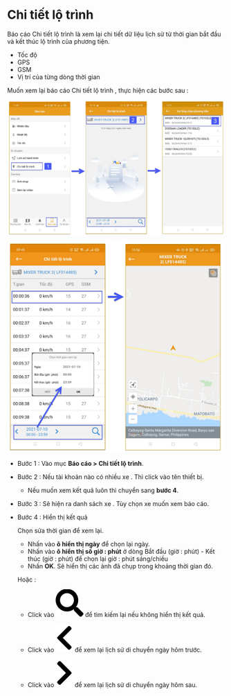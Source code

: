 # Chi tiết lộ trình 

Báo cáo Chi tiết lộ trình  là  xem lại chi tiết dữ liệu lịch sử từ thời gian bắt đầu và kết thúc lộ trình của phương tiện.
- Tốc độ 
- GPS
- GSM
- Vị trí của từng dòng thời gian

Muốn xem lại báo cáo Chi tiết lộ trình , thực hiện các bước sau :

<span style="display:block;text-align:center">![Interface Web](/docs/assets/images/web-interface/app-gotrack365/report/report-route-detail-all.jpg)

<span class="icon-left5">![Interface Web](/docs/assets/images/web-interface/app-gotrack365/report/report-route-detail-all-1.jpg)

- Bước 1 : Vào mục **Báo cáo > Chi tiết lộ trình**.

- Bước 2 : Nếu  tài khoản nào có nhiều xe . Thì click vào tên thiết bị. 
  
  - Nếu muốn xem kết quả luôn thì chuyển sang **bước 4**.

- Bước 3 : Sẽ hiện ra danh sách xe . Tùy chọn xe muốn xem báo cáo.

- Bước 4 : Hiển thị kết quả

  Chọn sửa thời gian để xem lại.
    - Nhấn vào **ô hiển thị ngày** để chọn lại ngày.
    - Nhấn vào **ô hiển thị số giờ : phút** ở dòng Bắt đầu (giờ  : phút) - Kết thúc (giờ  : phút) để chọn lại giờ : phút  sáng/chiều 
    -  Nhấn **OK**.  Sẽ hiển thị các ảnh đã chụp trong khoảng thời gian đó.

  Hoặc :   
  
  - Click vào <span class="icon-left svg-filter-blue1">![Ok](/docs/assets/images/web-interface/icon/SVG/search.svg)  để tìm kiếm lại nếu không hiển thị kết quả.
  
  - Click vào <span class="icon-left svg-filter-blue1">![Ok](/docs/assets/images/web-interface/icon/SVG/chevron-left.svg) để xem lại lịch sử di chuyển ngày hôm trước.

  - Click vào <span class="icon-left svg-filter-blue1">![Ok](/docs/assets/images/web-interface/icon/SVG/chevron-right.svg) để xem lại lịch sử di chuyển ngày hôm sau.
  

  